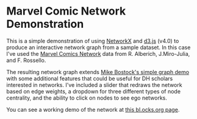 # Marvel Comic Network Demonstration

This is a simple demonstration of using [NetworkX](https://networkx.github.io/) and [d3.js](https://d3js.org/) (v4.0) to produce an interactive network graph from a sample dataset. In this case I've used the [Marvel Comics Network](http://bioinfo.uib.es/~joemiro/marvel.html) data from R. Alberich, J.Miro-Julia, and F. Rossello.

The resulting network graph extends [Mike Bostock's simple graph demo](http://bl.ocks.org/mbostock/4062045) with some additional features that could be useful for DH scholars interested in networks. I've included a slider that redraws the network based on edge weights, a dropdown for three different types of node centrality, and the ability to click on nodes to see ego networks.

You can see a working demo of the network at [this bl.ocks.org page](http://bl.ocks.org/jrladd/c76799aa63efd7176bd9006f403e854d).
